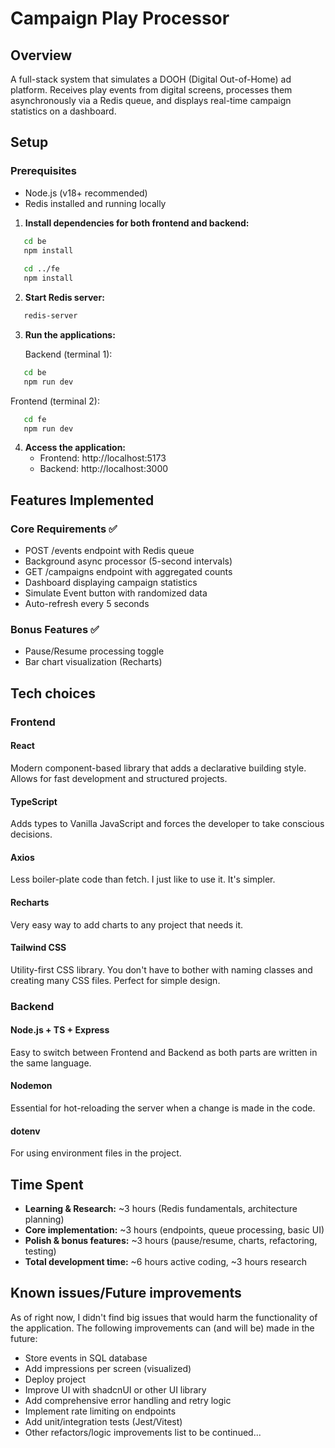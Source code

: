 # Campaign Play Processor

## Overview
A full-stack system that simulates a DOOH (Digital Out-of-Home) ad platform. 
Receives play events from digital screens, processes them asynchronously via 
a Redis queue, and displays real-time campaign statistics on a dashboard.

## Setup

### Prerequisites
- Node.js (v18+ recommended)
- Redis installed and running locally

1. **Install dependencies for both frontend and backend:**
```bash
   cd be
   npm install
   
   cd ../fe
   npm install
```

2. **Start Redis server:**
```bash
   redis-server
```

3. **Run the applications:**
   
   Backend (terminal 1):
```bash
   cd be
   npm run dev
```
   
   Frontend (terminal 2):
```bash
   cd fe
   npm run dev
```

4. **Access the application:**
   - Frontend: http://localhost:5173
   - Backend: http://localhost:3000

## Features Implemented

### Core Requirements ✅
- POST /events endpoint with Redis queue
- Background async processor (5-second intervals)
- GET /campaigns endpoint with aggregated counts
- Dashboard displaying campaign statistics
- Simulate Event button with randomized data
- Auto-refresh every 5 seconds

### Bonus Features ✅
- Pause/Resume processing toggle
- Bar chart visualization (Recharts)

## Tech choices

### Frontend

#### React
Modern component-based library that adds a declarative building style. Allows for
fast development and structured projects.

#### TypeScript
Adds types to Vanilla JavaScript and forces the developer to take conscious decisions.

#### Axios
Less boiler-plate code than fetch. I just like to use it. It's simpler.

#### Recharts
Very easy way to add charts to any project that needs it.

#### Tailwind CSS
Utility-first CSS library. You don't have to bother with naming classes and creating
many CSS files. Perfect for simple design.

### Backend

#### Node.js + TS + Express
Easy to switch between Frontend and Backend as both parts are written in
the same language.

#### Nodemon
Essential for hot-reloading the server when a change is made in the code.

#### dotenv
For using environment files in the project.

## Time Spent
- **Learning & Research:** ~3 hours (Redis fundamentals, architecture planning)
- **Core implementation:** ~3 hours (endpoints, queue processing, basic UI)
- **Polish & bonus features:** ~3 hours (pause/resume, charts, refactoring, testing)
- **Total development time:** ~6 hours active coding, ~3 hours research

## Known issues/Future improvements
As of right now, I didn't find big issues that would harm the
functionality of the application.
The following improvements can (and will be) made in the future:
  - Store events in SQL database
  - Add impressions per screen (visualized)
  - Deploy project
  - Improve UI with shadcnUI or other UI library
  - Add comprehensive error handling and retry logic
  - Implement rate limiting on endpoints
  - Add unit/integration tests (Jest/Vitest)
  - Other refactors/logic improvements
  list to be continued...